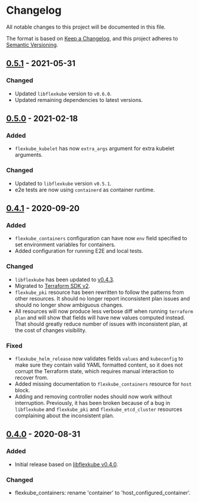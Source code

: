 # Changelog

All notable changes to this project will be documented in this file.

The format is based on [Keep a Changelog](https://keepachangelog.com/en/1.0.0/),
and this project adheres to [Semantic Versioning](https://semver.org/spec/v2.0.0.html).

## [0.5.1] - 2021-05-31

### Changed

- Updated `libflexkube` version to `v0.6.0`.
- Updated remaining dependencies to latest versions.

## [0.5.0] - 2021-02-18

### Added

- `flexkube_kubelet` has now `extra_args` argument for extra kubelet arguments.

### Changed

- Updated to `libflexkube` version `v0.5.1`.
- e2e tests are now using `containerd` as container runtime.

## [0.4.1] - 2020-09-20

### Added

- `flexkube_containers` configuration can have now `env` field specified to set environment variables
  for containers.
- Added configuration for running E2E and local tests.

### Changed

- `libflexkube` has been updated to [v0.4.3](https://github.com/flexkube/libflexkube/releases/tag/v0.4.3).
- Migrated to [Terraform SDK v2](https://www.terraform.io/docs/extend/guides/v2-upgrade-guide.html).
- `flexkube_pki` resource has been rewritten to follow the patterns from other resources. It should no longer report
  inconsistent plan issues and should no longer show ambiguous changes.
- All resources will now produce less verbose diff when running `terraform plan` and will show that fields will have
  new values computed instead. That should greatly reduce number of issues with inconsistent plan, at the cost of
  changes visibility.

### Fixed

- `flexkube_helm_release` now validates fields `values` and `kubeconfig` to make sure they contain valid YAML
  formatted content, so it does not corrupt the Terraform state, which requires manual interaction to recover from.
- Added missing documentation to `flexkube_containers` resource for `host` block.
- Adding and removing controller nodes should now work without interruption. Previously, it has been broken because of a bug
  in `libflexkube` and `flexkube_pki` and `flexkube_etcd_cluster` resources complaining about the inconsistent plan.

## [0.4.0] - 2020-08-31

### Added

- Initial release based on [libflexkube v0.4.0](https://github.com/flexkube/libflexkube/releases/tag/v0.4.0).

### Changed

- flexkube_containers: rename 'container' to 'host_configured_container'.

[0.5.1]: https://github.com/flexkube/terraform-provider-flexkube/compare/v0.5.0...v0.5.1
[0.5.0]: https://github.com/flexkube/terraform-provider-flexkube/compare/v0.4.1...v0.5.0
[0.4.1]: https://github.com/flexkube/terraform-provider-flexkube/compare/v0.4.0...v0.4.1
[0.4.0]: https://github.com/flexkube/terraform-provider-flexkube/releases/tag/v0.4.0
